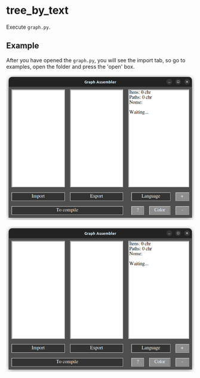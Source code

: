# tree_by_text

Execute ```graph.py```.

## Example

After you have opened the ```graph.py```, you will see the import tab, so go to examples, open the folder and press the 'open' box.

![EX_1](images\ex_1.png)

![EX_2](images\ex_1.png)
